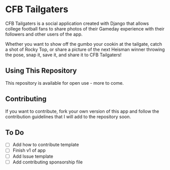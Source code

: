 # CFB Tailgaters

CFB Tailgaters is a social application created with Django that allows college football fans to share photos of their Gameday experience with their followers and other users of the app. 

Whether you want to show off the gumbo your cookin at the tailgate, catch a shot of Rocky Top, or share a picture of the next Heisman winner throwing the pose, snap it, save it, and share it to CFB Tailgaters!

## Using This Repository

This repository is available for open use - more to come.

## Contributing

If you want to contribute, fork your own version of this app and follow the contribution guidelines that I will add to the repository soon.

## To Do
- [ ] Add how to contribute template
- [ ] Finish v1 of app
- [ ] Add Issue template
- [ ] Add contributing sponsorship file